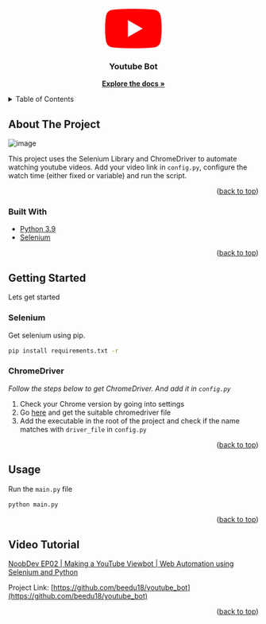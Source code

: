 <div id="top"></div>

<!-- PROJECT LOGO -->
<br />
<div align="center">
    <img src="assets/youtube.webp" alt="Logo" height="80">

  <h3 align="center">Youtube Bot</h3>

  <p align="center">
    <a href="https://github.com/beedu18/youtube-bot"><strong>Explore the docs »</strong></a>
  </p>
</div>

<!-- TABLE OF CONTENTS -->
<details>
  <summary>Table of Contents</summary>
  <ol>
    <li>
      <a href="#about-the-project">About The Project</a>
      <ul>
        <li><a href="#built-with">Built With</a></li>
      </ul>
    </li>
    <li>
      <a href="#getting-started">Getting Started</a>
      <ul>
        <li><a href="#selenium">Selenium</a></li>
        <li><a href="#chromedriver">ChromeDriver</a></li>
      </ul>
    </li>
    <li><a href="#usage">Usage</a></li>
    <li><a href="#video-tutorial">Video Tutorial</a></li>
  </ol>
</details>



<!-- ABOUT THE PROJECT -->
## About The Project

![image](assets/output.gif)

This project uses the Selenium Library and ChromeDriver to automate watching youtube videos. Add your video link in `config.py`, configure the watch time (either fixed or variable) and run the script.

<p align="right">(<a href="#top">back to top</a>)</p>



### Built With

* [Python 3.9](https://www.python.org/)
* [Selenium](https://www.selenium.dev/documentation/)

<p align="right">(<a href="#top">back to top</a>)</p>



<!-- GETTING STARTED -->
## Getting Started

Lets get started

### Selenium

Get selenium using pip.
```sh
pip install requirements.txt -r
```

### ChromeDriver

_Follow the steps below to get ChromeDriver. And add it in `config.py`_

1. Check your Chrome version by going into settings
2. Go [here](https://chromedriver.chromium.org/downloads) and get the suitable chromedriver file
3. Add the executable in the root of the project and check if the name matches with `driver_file` in `config.py`

<p align="right">(<a href="#top">back to top</a>)</p>



<!-- USAGE EXAMPLES -->
## Usage

Run the `main.py` file
  ```sh
  python main.py
  ```

<p align="right">(<a href="#top">back to top</a>)</p>

<!-- REFERENCE -->
## Video Tutorial

[NoobDev EP02 | Making a YouTube Viewbot | Web Automation using Selenium and Python](https://www.youtube.com/watch?v=Qa30VmcLwGg)

Project Link: [https://github.com/beedu18/youtube_bot](https://github.com/beedu18/youtube_bot)

<p align="right">(<a href="#top">back to top</a>)</p>